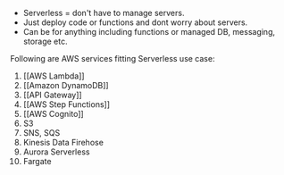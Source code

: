 - Serverless = don't have to manage servers. 
- Just deploy code or functions and dont worry about servers. 
- Can be for anything including functions or managed DB, messaging, storage etc.

Following are AWS services fitting Serverless use case:
1. [[AWS Lambda]]
2. [[Amazon DynamoDB]]
3.  [[API Gateway]]
4. [[AWS Step Functions]]
5. [[AWS Cognito]]
6. S3
7. SNS, SQS
8. Kinesis Data Firehose
9. Aurora Serverless
10. Fargate